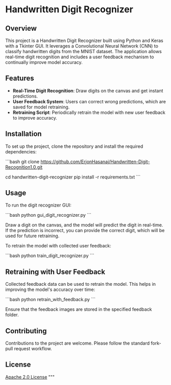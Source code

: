 # Handwritten Digit Recognizer

## Overview
This project is a Handwritten Digit Recognizer built using Python and Keras with a Tkinter GUI. It leverages a Convolutional Neural Network (CNN) to classify handwritten digits from the MNIST dataset. The application allows real-time digit recognition and includes a user feedback mechanism to continually improve model accuracy.

## Features
- **Real-Time Digit Recognition**: Draw digits on the canvas and get instant predictions.
- **User Feedback System**: Users can correct wrong predictions, which are saved for model retraining.
- **Retraining Script**: Periodically retrain the model with new user feedback to improve accuracy.

## Installation
To set up the project, clone the repository and install the required dependencies:

\```bash
git clone https://github.com/ErjonHasanaj/Handwritten-Digit-Recognition1.0.git

cd handwritten-digit-recognizer
pip install -r requirements.txt
\```

## Usage
To run the digit recognizer GUI:

\```bash
python gui_digit_recognizer.py
\```

Draw a digit on the canvas, and the model will predict the digit in real-time. If the prediction is incorrect, you can provide the correct digit, which will be used for future retraining.

To retrain the model with collected user feedback:

\```bash
python train_digit_recognizer.py
\```

## Retraining with User Feedback
Collected feedback data can be used to retrain the model. This helps in improving the model's accuracy over time:

\```bash
python retrain_with_feedback.py
\```

Ensure that the feedback images are stored in the specified feedback folder.

## Contributing
Contributions to the project are welcome. Please follow the standard fork-pull request workflow.

## License
[Apache 2.0 License](LICENSE)
"""
